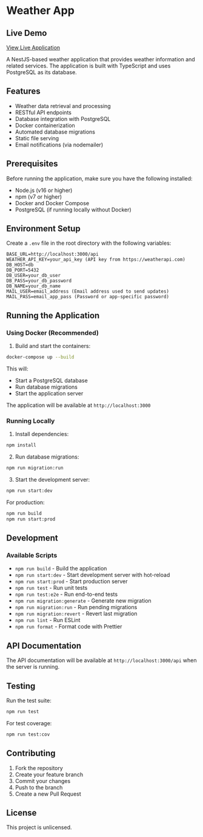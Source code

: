 # Weather App

## Live Demo

[View Live Application](https://weather-app-6nyd.onrender.com)

A NestJS-based weather application that provides weather information and related services. The application is built with TypeScript and uses PostgreSQL as its database.

## Features

- Weather data retrieval and processing
- RESTful API endpoints
- Database integration with PostgreSQL
- Docker containerization
- Automated database migrations
- Static file serving
- Email notifications (via nodemailer)

## Prerequisites

Before running the application, make sure you have the following installed:

- Node.js (v16 or higher)
- npm (v7 or higher)
- Docker and Docker Compose
- PostgreSQL (if running locally without Docker)

## Environment Setup

Create a `.env` file in the root directory with the following variables:

```env
BASE_URL=http://localhost:3000/api
WEATHER_API_KEY=your_api_key (API key from https://weatherapi.com)
DB_HOST=db
DB_PORT=5432
DB_USER=your_db_user
DB_PASS=your_db_password
DB_NAME=your_db_name
MAIL_USER=email_address (Email address used to send updates)
MAIL_PASS=email_app_pass (Password or app-specific password)
```

## Running the Application

### Using Docker (Recommended)

1. Build and start the containers:

```bash
docker-compose up --build
```

This will:

- Start a PostgreSQL database
- Run database migrations
- Start the application server

The application will be available at `http://localhost:3000`

### Running Locally

1. Install dependencies:

```bash
npm install
```

2. Run database migrations:

```bash
npm run migration:run
```

3. Start the development server:

```bash
npm run start:dev
```

For production:

```bash
npm run build
npm run start:prod
```

## Development

### Available Scripts

- `npm run build` - Build the application
- `npm run start:dev` - Start development server with hot-reload
- `npm run start:prod` - Start production server
- `npm run test` - Run unit tests
- `npm run test:e2e` - Run end-to-end tests
- `npm run migration:generate` - Generate new migration
- `npm run migration:run` - Run pending migrations
- `npm run migration:revert` - Revert last migration
- `npm run lint` - Run ESLint
- `npm run format` - Format code with Prettier

## API Documentation

The API documentation will be available at `http://localhost:3000/api` when the server is running.

## Testing

Run the test suite:

```bash
npm run test
```

For test coverage:

```bash
npm run test:cov
```

## Contributing

1. Fork the repository
2. Create your feature branch
3. Commit your changes
4. Push to the branch
5. Create a new Pull Request

## License

This project is unlicensed.
